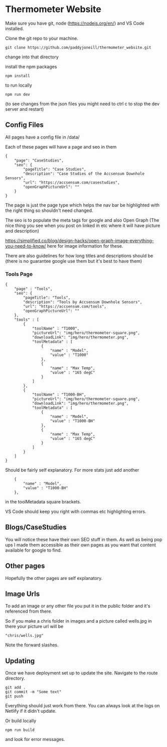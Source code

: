 # Thermometer Website

Make sure you have git, node (https://nodejs.org/en/) and VS Code installed.

Clone the git repo to your machine.

```
git clone https://github.com/paddyjoneill/thermometer_website.git
```
change into that directory

install the npm packages

```
npm install

```

to run locally

```
npm run dev
```
(to see changes from the json files you might need to ctrl c to stop the dev server and restart)

## Config Files

All pages have a config file in /data/

Each of these pages will have a page and seo in them 

```
{
    "page": "CaseStudies",
    "seo": {
        "pageTitle": "Case Studies",
        "description": "Case Studies of the Accsensum Downhole Sensors",
        "url": "https://accsensum.com/casestudies",
        "openGraphPictureUrl": ""
    }
}
```

The page is just the page type which helps the nav bar be highlighted with the right thing so shouldn't need changed.

The seo is to populate the meta tags for google and also Open Graph (The nice thing you see when you post on linked in etc where it will have picture and description)

https://simplified.co/blog/design-hacks/open-graph-image-everything-you-need-to-know/ here for image information for these.

There are also guidelines for how long titles and descriptions should be (there is no guarantee google use them but it's best to have them)

### Tools Page

```
{
    "page" : "Tools",
    "seo": {
        "pageTitle": "Tools",
        "description": "Tools by Accsensum Downhole Sensors",
        "url": "https://accsensum.com/tools",
        "openGraphPictureUrl": ""
    },
    "tools" : [
        {
            "toolName" : "T1000",
            "pictureUrl": "img/hero/thermometer-square.png",
            "downloadLink": "img/hero/thermometer.png",
            "toolMetadata" : [
                {
                    "name" : "Model",
                    "value" : "T1000"
                },
                {
                    "name" : "Max Temp",
                    "value" : "165 degC"
                }
            ]
        },
        {
            "toolName" : "T1000-BH",
            "pictureUrl": "img/hero/thermometer-square.png",
            "downloadLink": "img/hero/thermometer.png",
            "toolMetadata" : [
                {
                    "name" : "Model",
                    "value" : "T1000-BH"
                },
                {
                    "name" : "Max Temp",
                    "value" : "165 degC"
                }
            ]
        }
    ]
}
```
Should be fairly self explanatory. For more stats just add another 
```
    {
        "name" : "Model",
        "value" : "T1000-BH"
    },
```
in the toolMetadata square brackets.

VS Code should keep you right with commas etc highlighting errors.

## Blogs/CaseStudies

You will notice these have their own SEO stuff in them. As well as being pop ups I made them accessible as their own pages as you want that content available for google to find.

## Other pages

Hopefully the other pages are self explanatory.

## Image Urls

To add an image or any other file you put it in the public folder and it's referenced from there.

So if you make a chris folder in images and a picture called wells.jpg in there your picture url will be
```
"chris/wells.jpg"
```
Note the forward slashes.

## Updating

Once we have deployment set up to update the site. Navigate to the route directory.

```
git add .
git commit -m "Some text"
git push
```

Everything should just work from there. You can always look at the logs on Netlify if it didn't update. 

Or build locally
```
npm run build
```
and look for error messages.